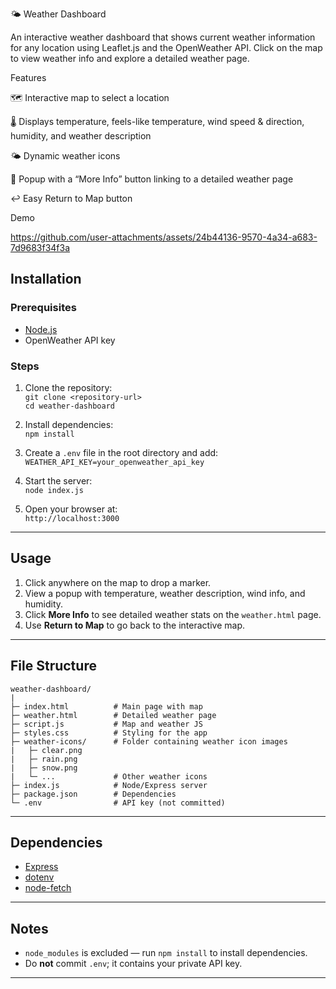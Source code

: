 🌤 Weather Dashboard

An interactive weather dashboard that shows current weather information for any location using Leaflet.js and the OpenWeather API. Click on the map to view weather info and explore a detailed weather page.

Features

🗺 Interactive map to select a location

🌡 Displays temperature, feels-like temperature, wind speed & direction, humidity, and weather description

🌤 Dynamic weather icons

🔗 Popup with a “More Info” button linking to a detailed weather page

↩ Easy Return to Map button

Demo

https://github.com/user-attachments/assets/24b44136-9570-4a34-a683-7d9683f34f3a
## Installation

### Prerequisites

- [Node.js](https://nodejs.org/)  
- OpenWeather API key  

### Steps

1. Clone the repository:  
   `git clone <repository-url>`  
   `cd weather-dashboard`

2. Install dependencies:  
   `npm install`

3. Create a `.env` file in the root directory and add:  
   `WEATHER_API_KEY=your_openweather_api_key`

4. Start the server:  
   `node index.js`

5. Open your browser at:  
   `http://localhost:3000`

---

## Usage

1. Click anywhere on the map to drop a marker.  
2. View a popup with temperature, weather description, wind info, and humidity.  
3. Click **More Info** to see detailed weather stats on the `weather.html` page.  
4. Use **Return to Map** to go back to the interactive map.  

---


## File Structure

```
weather-dashboard/
|
├─ index.html          # Main page with map
├─ weather.html        # Detailed weather page
├─ script.js           # Map and weather JS
├─ styles.css          # Styling for the app
├─ weather-icons/      # Folder containing weather icon images
|   ├─ clear.png
|   ├─ rain.png
|   ├─ snow.png
|   └─ ...             # Other weather icons
├─ index.js            # Node/Express server
├─ package.json        # Dependencies
└─ .env                # API key (not committed)
```
---

## Dependencies

- [Express](https://www.npmjs.com/package/express)  
- [dotenv](https://www.npmjs.com/package/dotenv)  
- [node-fetch](https://www.npmjs.com/package/node-fetch)  

---

## Notes

- `node_modules` is excluded — run `npm install` to install dependencies.  
- Do **not** commit `.env`; it contains your private API key.  

---

